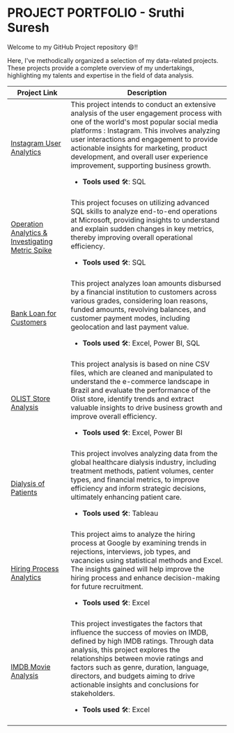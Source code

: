 # PROJECT PORTFOLIO - Sruthi Suresh

Welcome to my GitHub Project repository :smile:!!

Here, I've methodically organized a selection of my data-related projects. These projects provide a complete overview of my undertakings, highlighting my talents and expertise in the field of data analysis.

| Project Link | Description |
|---|---|
|[Instagram User Analytics](https://github.com/Sruthi-Suresh22/Instagram-User-Analytics_SQL) | This project intends to conduct an extensive analysis of the user engagement process with one of the world's most popular social media platforms : Instagram. This involves analyzing user interactions and engagement to provide actionable insights for marketing, product development, and overall user experience improvement, supporting business growth.<br><p><ul><li>**Tools used** :hammer_and_wrench:: SQL</li></ul></p>|
|[Operation Analytics & Investigating Metric Spike](https://github.com/Sruthi-Suresh22/Operation-Analysis-and-Investigating-Metrics_SQL)| This project focuses on utilizing advanced SQL skills to analyze end-to-end operations at Microsoft, providing insights to understand and explain sudden changes in key metrics, thereby improving overall operational efficiency.<br><p><ul><li>**Tools used** :hammer_and_wrench:: SQL</li></ul></p>|
|[Bank Loan for Customers](https://github.com/Sruthi-Suresh22/Bank_Loan_for_Customers)|This project analyzes loan amounts disbursed by a financial institution to customers across various grades, considering loan reasons, funded amounts, revolving balances, and customer payment modes, including geolocation and last payment value.<br><p><ul><li>**Tools used** :hammer_and_wrench:: Excel, Power BI, SQL </li></ul></p>|
|[OLIST Store Analysis](https://github.com/Sruthi-Suresh22/OLIST_Store_Analysis)|This project analysis is based on nine CSV files, which are cleaned and manipulated to understand the e-commerce landscape in Brazil and evaluate the performance of the Olist store, identify trends and extract valuable insights to drive business growth and improve overall efficiency.<br><p><ul><li>**Tools used** :hammer_and_wrench:: Excel, Power BI </li></ul></p>|
|[Dialysis of Patients](https://github.com/Sruthi-Suresh22/Dialysis-of-Patients)|This project involves analyzing data from the global healthcare dialysis industry, including treatment methods, patient volumes, center types, and financial metrics, to improve efficiency and inform strategic decisions, ultimately enhancing patient care.<br><p><ul><li>**Tools used** :hammer_and_wrench:: Tableau </li></ul></p>|
|[Hiring Process Analytics](https://github.com/Sruthi-Suresh22/Hiring-Process-Analytics)|This project aims to analyze the hiring process at Google by examining trends in rejections, interviews, job types, and vacancies using statistical methods and Excel. The insights gained will help improve the hiring process and enhance decision-making for future recruitment.<br><p><ul><li>**Tools used** :hammer_and_wrench:: Excel </li></ul></p>|
|[IMDB Movie Analysis](https://github.com/Sruthi-Suresh22/IMDB-Movie-Analysis)|This project investigates the factors that influence the success of movies on IMDB, defined by high IMDB ratings. Through data analysis, this project explores the relationships between movie ratings and factors such as genre, duration, language, directors, and budgets aiming to drive actionable insights and conclusions for stakeholders.<br><p><ul><li>**Tools used** :hammer_and_wrench:: Excel </li></ul></p>|
